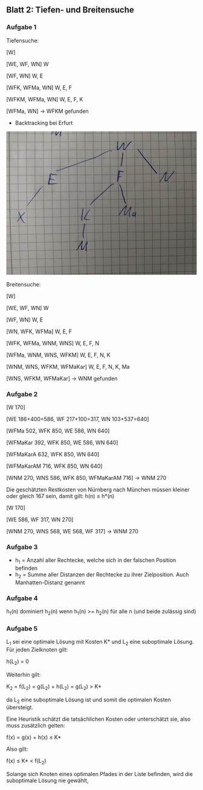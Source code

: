 ## Blatt 2: Tiefen- und Breitensuche



### Aufgabe 1

Tiefensuche:

[W]

[WE, WF, WN]	W

[WF, WN]	W, E

[WFK, WFMa, WN]	W, E, F

[WFKM, WFMa, WN]	W, E, F, K

[WFMa, WN] -> WFKM gefunden

- Backtracking bei Erfurt

![Tiefensuche](https://raw.githubusercontent.com/MiNickel/KI/Blatt2/Tiefensuche.jpg)



Breitensuche:

[W]

[WE, WF, WN]	W

[WF, WN]	W, E

[WN, WFK, WFMa]	W, E, F

[WFK, WFMa, WNM, WNS]	W, E, F, N

[WFMa, WNM, WNS, WFKM] W, E, F, N, K

[WNM, WNS, WFKM, WFMaKar]	W, E, F, N, K, Ma

[WNS, WFKM, WFMaKar] -> WNM gefunden



### Aufgabe 2

[W 170]

[WE 186+400=586, WF 217+100=317, WN 103+537=640]

[WFMa 502, WFK 850, WE 586, WN 640]

[WFMaKar 392, WFK 850, WE 586, WN 640]

[WFMaKarA 632, WFK 850, WN 640]

[WFMaKarAM 716, WFK 850, WN 640]

[WNM 270, WNS 586, WFK 850, WFMaKarAM 716] -> WNM 270



Die geschätzten Restkosten von Nürnberg nach München müssen kleiner oder gleich 167 sein, damit gilt: h(n) &#8804; h*(n)



[W 170]

[WE 586, WF 317, WN 270]

[WNM 270, WNS 568, WE 568, WF 317]  -> WNM 270



### Aufgabe 3

- h<sub>1</sub> = Anzahl aller Rechtecke, welche sich in der falschen Position befinden
- h<sub>2</sub> = Summe aller Distanzen der Rechtecke zu ihrer Zielposition. Auch Manhatten-Distanz genannt



### Aufgabe 4

h<sub>1</sub>(n) dominiert h<sub>2</sub>(n) wenn h<sub>1</sub>(n) >= h<sub>2</sub>(n) für alle n (und beide zulässig sind)



### Aufgabe 5

L<sub>1</sub> sei eine optimale Lösung mit Kosten K* und L<sub>2</sub> eine suboptimale Lösung. Für jeden Zielknoten gilt: 

h(L<sub>2</sub>) = 0

Weiterhin gilt:

K<sub>2</sub> = f(L<sub>2</sub>) = g(L<sub>2</sub>) + h(L<sub>2</sub>) = g(L<sub>2</sub>) > K*

da L<sub>2</sub> eine suboptimale Lösung ist und somit die optimalen Kosten übersteigt.

Eine Heuristik schätzt die tatsächlichen Kosten oder unterschätzt sie, also muss zusätzlich gelten:

f(x) = g(x) + h(x) &#8804; K*

Also gilt:

f(x) &#8804; K* < f(L<sub>2</sub>)

Solange sich Knoten eines optimalen Pfades in der Liste befinden, wird die suboptimale Lösung nie gewählt,















